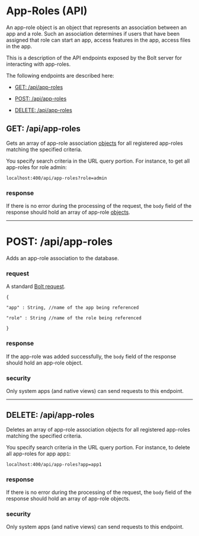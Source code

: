 # App-Roles \(API\)

An app-role object is an object that represents an association between an app and a role. Such an association determines if users that have been assigned that role can start an app, access features in the app, access files in the app.

This is a description of the API endpoints exposed by the Bolt server for interacting with app-roles.

The following endpoints are described here:

* [GET: \/api\/app-roles](#get-apiapp-roles)

* [POST: \/api\/app-roles](#post-apiapp-roles)

* [DELETE: \/api\/app-roles](#delete-apiapp-roles)


## GET: \/api\/app-roles

Gets an array of app-role association [objects](/objects.md) for all registered app-roles matching the specified criteria.

You specify search criteria in the URL query portion. For instance, to get all app-roles for role admin:

`localhost:400/api/app-roles?role=admin`

### response

If there is no error during the processing of the request, the `body` field of the response should hold an array of app-role [objects](objects.md).

---

# POST: \/api\/app-roles

Adds an app-role association to the database.

### request

A standard [Bolt request](bolt-request.md).

`{`

`"app" : String, //name of the app being referenced`

`"role" : String //name of the role being referenced`

`}`

### response

If the app-role was added successfully, the `body` field of the response should hold an app-role object.

### security

Only system apps \(and native views\) can send requests to this endpoint.

---

## DELETE: \/api\/app-roles

Deletes an array of app-role association objects for all registered app-roles matching the specified criteria.

You specify search criteria in the URL query portion. For instance, to delete all app-roles for app app`1`:

`localhost:400/api/app-roles?app=app1`

### response

If there is no error during the processing of the request, the `body` field of the response should hold an array of app-role objects.

### security

Only system apps \(and native views\) can send requests to this endpoint.

